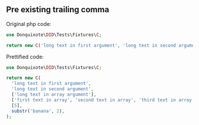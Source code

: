 ## Pre existing trailing comma

Original php code:

```php
use Donquixote\DID\Tests\Fixtures\C;

return new C('long text in first argument', 'long text in second argument', ['long text in array argument',], ['first text in array', 'second text in array', 'third text in array'], [5,], substr('banana', 2,));
```

Prettified code:

```php
use Donquixote\DID\Tests\Fixtures\C;

return new C(
  'long text in first argument',
  'long text in second argument',
  ['long text in array argument'],
  ['first text in array', 'second text in array', 'third text in array'],
  [5],
  substr('banana', 2),
);
```
